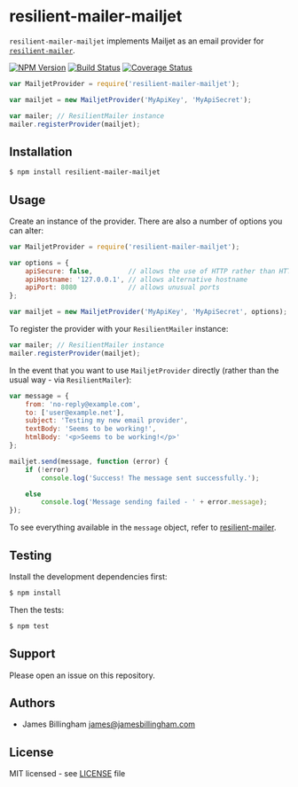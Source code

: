 # resilient-mailer-mailjet

`resilient-mailer-mailjet` implements Mailjet as an email provider for
[`resilient-mailer`](//github.com/billinghamj/resilient-mailer).

[![NPM Version](https://img.shields.io/npm/v/resilient-mailer-mailjet.svg?style=flat)](//www.npmjs.org/package/resilient-mailer-mailjet)
[![Build Status](https://img.shields.io/travis/billinghamj/resilient-mailer-mailjet.svg?style=flat)](//travis-ci.org/billinghamj/resilient-mailer-mailjet)
[![Coverage Status](https://img.shields.io/coveralls/billinghamj/resilient-mailer-mailjet.svg?style=flat)](//coveralls.io/r/billinghamj/resilient-mailer-mailjet)

```js
var MailjetProvider = require('resilient-mailer-mailjet');

var mailjet = new MailjetProvider('MyApiKey', 'MyApiSecret');

var mailer; // ResilientMailer instance
mailer.registerProvider(mailjet);
```

## Installation

```bash
$ npm install resilient-mailer-mailjet
```

## Usage

Create an instance of the provider. There are also a number of options you can
alter:

```js
var MailjetProvider = require('resilient-mailer-mailjet');

var options = {
	apiSecure: false,         // allows the use of HTTP rather than HTTPS
	apiHostname: '127.0.0.1', // allows alternative hostname
	apiPort: 8080             // allows unusual ports
};

var mailjet = new MailjetProvider('MyApiKey', 'MyApiSecret', options);
```

To register the provider with your `ResilientMailer` instance:

```js
var mailer; // ResilientMailer instance
mailer.registerProvider(mailjet);
```

In the event that you want to use `MailjetProvider` directly (rather than the
usual way - via `ResilientMailer`):

```js
var message = {
	from: 'no-reply@example.com',
	to: ['user@example.net'],
	subject: 'Testing my new email provider',
	textBody: 'Seems to be working!',
	htmlBody: '<p>Seems to be working!</p>'
};

mailjet.send(message, function (error) {
	if (!error)
		console.log('Success! The message sent successfully.');

	else
		console.log('Message sending failed - ' + error.message);
});
```

To see everything available in the `message` object, refer to
[resilient-mailer](//github.com/billinghamj/resilient-mailer).

## Testing

Install the development dependencies first:

```bash
$ npm install
```

Then the tests:

```bash
$ npm test
```

## Support

Please open an issue on this repository.

## Authors

- James Billingham <james@jamesbillingham.com>

## License

MIT licensed - see [LICENSE](LICENSE) file
